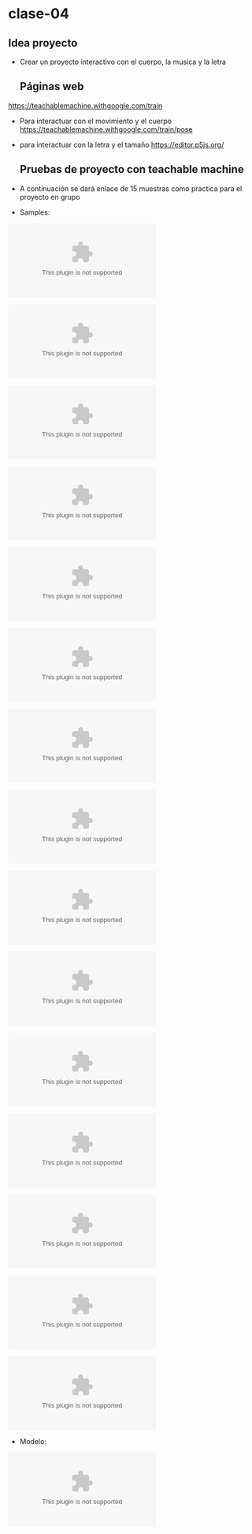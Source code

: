 # clase-04
## Idea proyecto
* Crear un proyecto interactivo con el cuerpo, la musica y la letra
  ## Páginas web
<https://teachablemachine.withgoogle.com/train>
* Para interactuar con el movimiento y el cuerpo <https://teachablemachine.withgoogle.com/train/pose>
* para interactuar con la letra y el tamaño <https://editor.p5js.org/>

  ## Pruebas de proyecto con teachable machine
* A continuación se dará enlace de 15 muestras como practica para el proyecto en grupo
* Samples:

![samples de prueba](./iwannaholdem-samples.zip)
 
![samples de prueba](.liketheydointexas-samples.zip)

![samples de prueba](.please-samples.zip)

![samples de prueba](.foldem-samples.zip)

![samples de prueba](.letemhitme-samples.zip)

![samples de prueba](.raisetit-samples.zip)

![samples de prueba](.babystaywithme-samples.zip)

![samples de prueba](.iloveit-samples.zip)

![samples de prueba](.lovegameintuition-samples.zip)

![samples de prueba](.playthecardswithspadestostart-samples.zip)

![samples de prueba](.andafterhisbeenhooked-samples.zip)

![samples de prueba](.illplaytheonethstsonhisheart-samples.zip)

![samples de prueba](.ohohohohohohoh-samples.zip)

![samples de prueba](.illgethimhot-samples.zip)

![samples de prueba](.showhimwhativegot-samples.zip)

* Modelo:
  
![samples de prueba](.my-pose-model.zip)


